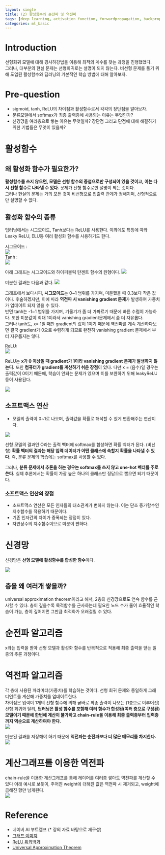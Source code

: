 ```yaml
---
layout: single
title: (2) 활성함수와 순전파 및 역전파
tags: [deep learning, activation function, forwardpropagation, backpropagation]
categories: ml_basic
---
```

# Introduction
선형회귀 모델에 대해 경사하강법을 이용해 최적의 계수를 찾는 과정을 진행했었다.    
그러나, 대부분의 현실 문제는 선형회귀로는 설명이 되지 않는다. 비선형 문제를 풀기 위해
도입된 활성함수와 딥러닝의 기본적인 학습 방법에 대해 알아보자.

# Pre-question
- sigmoid, tanh, ReLU의 차이점과 활성함수로서 각각의 장단점을 알아보자.
- 분류모델에서 softmax가 최종 출력층에 사용되는 이유는 무엇인가?
- 신경망을 여러층으로 쌓는 이유는 무엇일까? 장단점 그리고 단점에 대해 해결하기 위한 기법들은 무엇이 있을까?

# 활성함수
## 왜 활성화 함수가 필요한가?
**활성함수를 쓰지 않으면, 모델은 선형 함수의 중첩으로만 구성되어 있을 것이고, 이는 다시 선형 함수로 나타낼 수 있다.**
문제가 선형 함수로만 설명이 되는 것이다.    
그러나 현실의 문제는 거의 모든 것이 비선형으로 입출력 관계가 정해지며, 선형적으로만 설명할 수 없다.    

## 활성화 함수의 종류
딥러닝에서는 시그모이드, Tanh보다는 ReLU를 사용한다. 이외에도 특징에 따라 Leaky ReLU, ELU등 여러 활성화 함수를 사용하기도 한다.    

시그모이드 :    
![](./../../../assets/images/2022-09-19-Learning_basic_images/1663727270390.png)    
Tanh :     
![](./../../../assets/images/2022-09-19-Learning_basic_images/1663727276680.png)    

아래 그래프는 시그모이드와 하이퍼볼릭 탄젠트 함수의 원형이다. 
![](./../../../assets/images/2022-09-19-Learning_basic_images/1663727811199.png)

미분한 결과는 다음과 같다.
![](./../../../assets/images/2022-09-19-Learning_basic_images/1663727722587.png)

그래프에서 보다시피, **시그모이드**는 0~1 범위를 가지며, 미분했을 때 0.3보다 작은 값이다.
후술하겠지만, 이에 따라 **역전파 시 vanishing gradient 문제**가 발생하여 가중치가 업데이트 되지 않을 수 있다.    
반면 tanh는 -1~1 범위를 가지며, 기울기가 좀 더 가파르기 때문에 빠른 수렴이 가능하다. 또한 미분값이 최대 1이라서
vanishing gradient문제에서 좀 더 자유롭다.    
그러나 tanh도, x= 1일 때만 gradient의 값이 1이기 때문에
역전파를 계속 계산하다보면 결국 gradient가 0으로 수렴하게 되므로 완전히 vanishing gradient 문제에서 부터 자유롭지는 않다.
  
ReLU:    
![](./../../../assets/images/2022-09-19-Learning_basic_images/1663734002452.png)    

ReLU는 **x가 0 이상일 때 gradient가 1이라 vanishing gradient 문제가 발생하지 않는다.**
또한 **컴퓨터가 gradient를 계산하기 쉬운 장점**이 있다. 다만 x = (음수)일 경우는 출력값이 0이기 때문에, 학습이 안되는 문제가 있으며 이를 보완하기 위해 leakyReLU등이 사용된다.

![](./../../../assets/images/2022-09-19-Learning_basic_images/1663733943912.png)


## 소프트맥스 연산
- 모델의 출력이 0~1로 나오며, 출력값을 확률로 해석할 수 있게 변환해주는 연산이다.

![](./../../../assets/images/2022-09-19-Learning_basic_images/1663666097982.png)

선형 모델의 결과인 O라는 출력 벡터에 softmax를 합성하면 확률 벡터가 된다. (비선형)
**확률 벡터의 결과는 해당 입력 데이터가 어떤 클래스에 속할지 확률을 나타낼 수 있다.** 
즉, 분류 문제의 학습에는 softmax를 사용할 수 있다.   

그러나, **분류 문제에서 추론을 하는 경우는 softmax를 쓰지 않고 one-hot 벡터를 주로 쓴다.**
실제 추론에서는 확률이 가장 높은 하나의 클래스만 정답으로 뽑으면 되기 때문이다.
 
### 소프트맥스 연산의 장점
- 소프트맥스 연산은 모든 인자들의 대소관계가 변하지 않는다. 이는 단조 증가함수인 지수함수를 적용하기 때문이다.
- 기존 인자간의 차이가 증폭되는 장점이 있다.
- 자연상수의 지수함수이므로 미분이 편하다.

# 신경망
신경망은 **선형 모델에 활성함수를 합성한 함수**이다.    

![](./../../../assets/images/2022-09-19-Learning_basic_images/1663727281415.png)    


## 층을 왜 여러개 쌓을까?
universal approximation theorem이라고 해서, 2층의 신경망으로도 연속 함수를 근사할 수 있다.
층이 깊을수록 목적함수를 근사하는데 필요한 노드 수가 줄어 효율적인 학습이 가능,
층이 깊어지면 그만큼 최적화가 오래걸릴 수 있다.

# 순전파 알고리즘
x라는 입력을 받아 선형 모델과 활성화 함수를 반복적으로 적용해 최종 출력을 얻는 일종의 추론 과정이다.

# 역전파 알고리즘
각 층에 사용된 파라미터(가중치)를 학습하는 것이다. 선형 회귀 문제와 동일하게
 그래디언트를 계산해 가중치를 업데이트한다.   
차이점은 입력이 1개의 선형 함수에 의해 곧바로 최종 출력이 나오는 (1층으로 이루어진) 
선형 회귀와 달리, 
**딥러닝은 활성 함수를 포함해 여러 함수가 합성된(여러 층으로 구성된) 모델이기 때문에 한번에 계산이 불가하고
chain-rule을 이용해 최종 출력층부터 입력층까지 역순으로 계산하여야 한다.**     
![](./../../../assets/images/2022-09-19-Learning_basic_images/1663733018436.png)    

미분된 결과를 저장해야 하기 때문에 **역전파는 순전파보다 더 많은 메모리를 차지한다.**     
![](./../../../assets/images/2022-09-19-Learning_basic_images/1663733555234.png)

# 계산그래프를 이용한 역전파
chain-rule을 이용한 계산그래프를 통해 레이어를 여러층 쌓아도 역전파를 계산할 수 있다
아래 예시로 보듯이, 주어진 weight에 더해진 값은 역전파 시 제거되고, weight에 곱해진 항만 남게된다.     
![](./../../../assets/images/2022-09-19-Learning_basic_images/1665627820028.png)

# Reference
- 네이버 AI 부트캠프 (* 강의 자료 바탕으로 재구성)            
- [그래프 이미지](http://taewan.kim/post/tanh_diff/)
- [ReLU 위키백과](https://en.wikipedia.org/wiki/Rectifier_(neural_networks))    
- [Universal Approximation Theorem](https://hanlue.tistory.com/12)
